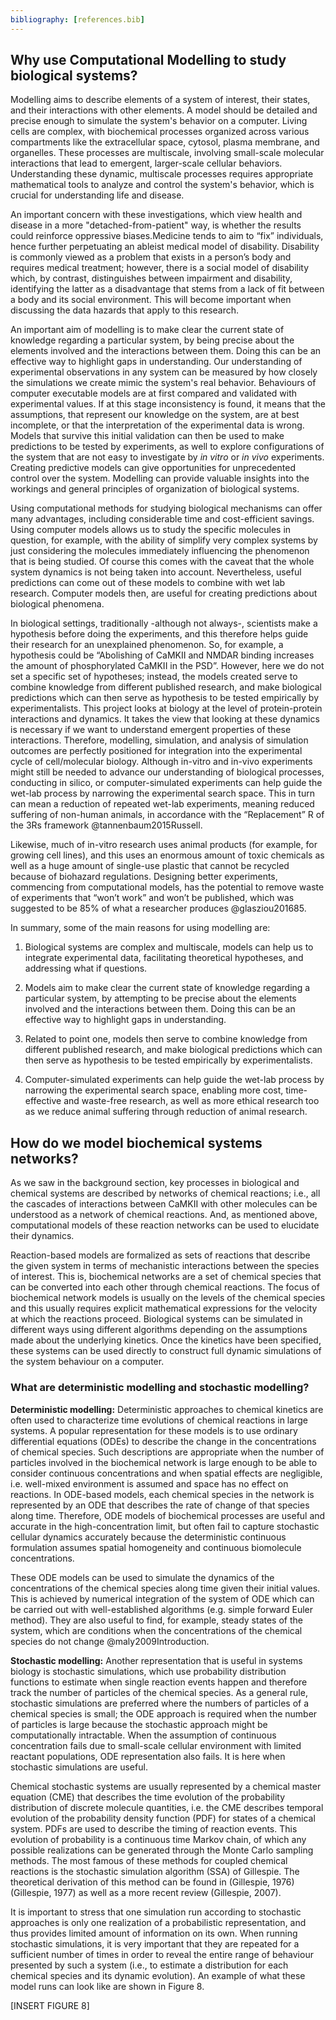 ```yaml
---
bibliography: [references.bib]
---
```


## Why use Computational Modelling to study biological systems?

Modelling aims to describe elements of a system of interest, their states, and their interactions with other elements. A model should be detailed and precise enough to simulate the system's behavior on a computer. Living cells are complex, with biochemical processes organized across various compartments like the extracellular space, cytosol, plasma membrane, and organelles. These processes are multiscale, involving small-scale molecular interactions that lead to emergent, larger-scale cellular behaviors. Understanding these dynamic, multiscale processes requires appropriate mathematical tools to analyze and control the system's behavior, which is crucial for understanding life and disease.

An important concern with these investigations, which view health and disease in a more "detached-from-patient" way, is whether the results could reinforce oppressive biases.Medicine tends to aim to “fix” individuals, hence further perpetuating an ableist medical model of disability. Disability is commonly viewed as a problem that exists in a person’s body and requires medical treatment; however, there is a social model of disability which, by contrast, distinguishes between impairment and disability, identifying the latter as a disadvantage that stems from a lack of fit between a body and its social environment. This will become important when discussing the data hazards that apply to this research. 

An important aim of modelling is to make clear the current state of knowledge regarding a particular system, by being precise about the elements involved and the interactions between them. Doing this can be an effective way to highlight gaps in understanding. Our understanding of experimental observations in any system can be measured by how closely the simulations we create mimic the system's real behavior. Behaviours of computer executable models are at first compared and validated with experimental values. If at this stage inconsistency is found, it means that the assumptions, that represent our knowledge on the system, are at best incomplete, or that the interpretation of the experimental data is wrong. Models that  survive this initial validation can then be used to make predictions to be tested by experiments, as well to explore configurations of the system that are not easy to investigate by _in vitro_ or _in vivo_ experiments.  Creating predictive models can give opportunities for unprecedented control over the system. Modelling can provide valuable insights into the workings and general principles of organization of biological systems.

Using computational methods for studying biological mechanisms can offer many advantages, including considerable time and cost-efficient savings. Using computer models allows us to study the specific molecules in question, for example, with the ability of simplify very complex systems by just considering the molecules immediately influencing the phenomenon that is being studied. Of course this comes with the caveat that the whole system dynamics is not being taken into account. Nevertheless, useful predictions can come out of these models to combine with wet lab research. Computer models then, are useful for creating predictions about biological phenomena. 

In biological settings, traditionally -although not always-, scientists make a hypothesis before doing the experiments, and this therefore helps guide their research for an unexplained phenomenon. So, for example, a hypothesis could be “Abolishing of CaMKII and NMDAR binding increases the amount of phosphorylated CaMKII in the PSD”. However, here we do not set a specific set of hypotheses; instead, the models created serve to combine knowledge from different published research, and make biological predictions which can then serve as hypothesis to be tested empirically by experimentalists. This project looks at biology at the level of protein-protein interactions and dynamics. It takes the view that looking at these dynamics is necessary if we want to understand emergent properties of these interactions. Therefore, modelling, simulation, and analysis of simulation outcomes are perfectly positioned for integration into the experimental cycle of cell/molecular biology. Although in-vitro and in-vivo experiments might still be needed to advance our understanding of biological processes, conducting in silico, or computer-simulated experiments can help guide the wet-lab process by narrowing the experimental search space. This in turn can mean a reduction of repeated wet-lab experiments, meaning reduced suffering of non-human animals, in accordance with the “Replacement” R of the 3Rs framework @tannenbaum2015Russell. 

Likewise, much of in-vitro research uses animal products (for example, for growing cell lines), and this uses an enormous amount of toxic chemicals as well as a huge amount of single-use plastic that cannot be recycled because of biohazard regulations. Designing better experiments, commencing from computational models, has the potential to remove waste of experiments that “won’t work” and won’t be published, which was suggested to be 85% of what a researcher produces @glasziou201685. 

In summary, some of the main reasons for using modelling are:

1.	Biological systems are complex and multiscale, models can help us to integrate experimental data, facilitating theoretical hypotheses, and addressing what if questions.

2.	Models aim to make clear the current state of knowledge regarding a particular system, by attempting to be precise about the elements involved and the interactions between them. Doing this can be an effective way to highlight gaps in understanding.

3.	Related to point one, models then serve to combine knowledge from different published research, and make biological predictions which can then serve as hypothesis to be tested empirically by experimentalists.

4.	Computer-simulated experiments can help guide the wet-lab process by narrowing the experimental search space, enabling more cost, time-effective and waste-free research, as well as more ethical research too as we reduce animal suffering through reduction of animal research.

## How do we model biochemical systems networks?
As we saw in the background section, key processes in biological and chemical systems are described by networks of chemical reactions; i.e., all the cascades of interactions between CaMKII with other molecules can be understood as a network of chemical reactions. And, as mentioned above, computational models of these reaction networks can be used to elucidate their dynamics. 

Reaction-based models are formalized as sets of reactions that describe the given system in terms of mechanistic interactions between the species of interest. This is, biochemical networks are a set of chemical species that can be converted into each other through chemical reactions. The focus of biochemical network models is usually on the levels of the chemical species and this usually requires explicit mathematical expressions for the velocity at which the reactions proceed. Biological systems can be simulated in different ways using different algorithms depending on the assumptions made about the underlying kinetics. Once the kinetics have been specified, these systems can be used directly to construct full dynamic simulations of the system behaviour on a computer.

###  What are deterministic modelling and stochastic modelling?

**Deterministic modelling:**
Deterministic approaches to chemical kinetics are often used to characterize time evolutions of chemical reactions in large systems. A popular representation for these models is to use ordinary differential equations (ODEs) to describe the change in the concentrations of chemical species. Such descriptions are appropriate when the number of particles involved in the biochemical network is large enough to be able to consider continuous concentrations and when spatial effects are negligible, i.e. well-mixed environment is assumed and space has no effect on reactions. In ODE-based models, each chemical species in the network is represented by an ODE that describes the rate of change of that species along time. Therefore, ODE models of biochemical processes are useful and accurate in the high-concentration limit, but often fail to capture stochastic cellular dynamics accurately because the deterministic continuous formulation assumes spatial homogeneity and continuous biomolecule concentrations.

These ODE models can be used to simulate the dynamics of the concentrations of the chemical species along time given their initial values. This is achieved by numerical integration of the system of ODE which can be carried out with well-established algorithms (e.g. simple forward Euler method). They are also useful to find, for example, steady states of the system, which are conditions when the concentrations of the chemical species do not change @maly2009Introduction.

**Stochastic modelling:**
Another representation that is useful in systems biology is stochastic simulations, which use probability distribution functions to estimate when single reaction events happen and therefore track the number of particles of the chemical species. As a general rule, stochastic simulations are preferred where the numbers of particles of a chemical species is small; the ODE approach is required when the number of particles is large because the stochastic approach might be computationally intractable. When the assumption of continuous concentration fails due to small-scale cellular environment with limited reactant populations, ODE representation also fails. It is here when stochastic simulations are useful. 

[//]: <> (This section about CMEs might delete, not done these references on purpose as need to revisit/reread) 

Chemical stochastic systems are usually represented by a chemical master equation (CME) that describes the time evolution of the probability distribution of discrete molecule quantities, i.e. the CME describes temporal evolution of the probability density function (PDF) for states of a chemical system. PDFs are used to describe the timing of reaction events. This evolution of probability is a continuous time Markov chain, of which any possible realizations can be generated through the Monte Carlo sampling methods. The most famous of these methods for coupled chemical reactions is the stochastic simulation algorithm (SSA) of Gillespie. The theoretical derivation of this method can be found in (Gillespie, 1976)(Gillespie, 1977) as well as a more recent review (Gillespie, 2007).

It is important to stress that one simulation run according to stochastic approaches is only one realization of a probabilistic representation, and thus provides limited amount of information on its own. When running stochastic simulations, it is very important that they are repeated for a sufficient number of times in order to reveal the entire range of behaviour presented by such a system (i.e., to estimate a distribution for each chemical species and its dynamic evolution). An example of what these model runs can look like are shown in Figure 8.

[INSERT FIGURE 8]